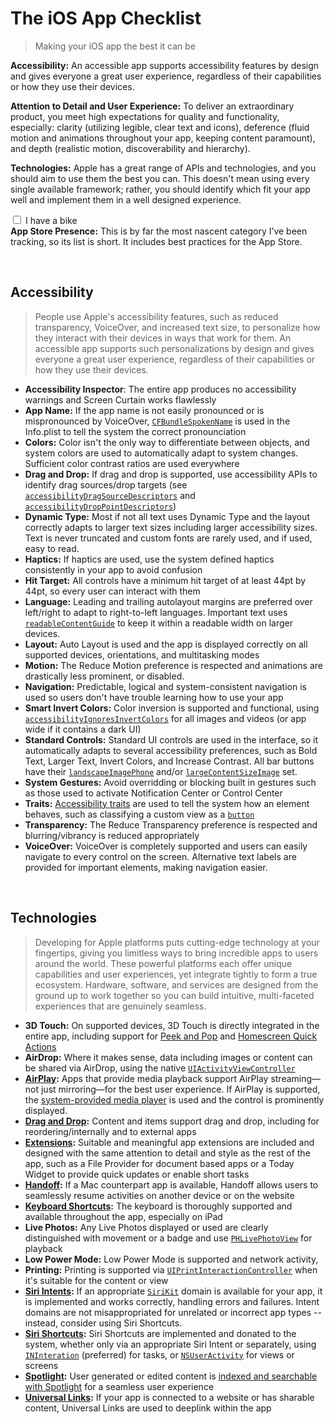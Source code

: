 # The iOS App Checklist

> Making your iOS app the best it can be

**Accessibility:** An accessible app supports accessibility features by design and gives everyone a great user experience, regardless of their capabilities or how they use their devices.

**Attention to Detail and User Experience:** To deliver an extraordinary product, you meet high expectations for quality and functionality, especially: clarity (utilizing legible, clear text and icons), deference (fluid motion and animations throughout your app, keeping content paramount), and depth (realistic motion, discoverability and hierarchy).

**Technologies:** Apple has a great range of APIs and technologies, and you should aim to use them the best you can. This doesn't mean using every single available framework; rather, you should identify which fit your app well and implement them in a well designed experience.

<input type="checkbox" name="vehicle1" value="Bike"> I have a bike<br>**App Store Presence:** This is by far the most nascent category I’ve been tracking, so its list is short. It includes best practices for the App Store.

<br>

## Accessibility

> People use Apple's accessibility features, such as reduced transparency, VoiceOver, and increased text size, to personalize how they interact with their devices in ways that work for them. An accessible app supports such personalizations by design and gives everyone a great user experience, regardless of their capabilities or how they use their devices.

- **Accessibility Inspector**: The entire app produces no accessibility warnings and Screen Curtain works flawlessly
- **App Name:** If the app name is not easily pronounced or is mispronounced by VoiceOver, [`CFBundleSpokenName`](https://developer.apple.com/documentation/bundleresources/information_property_list/cfbundlespokenname) is used in the Info.plist to tell the system the correct pronounciation
- **Colors:** Color isn't the only way to differentiate between objects, and system colors are used to automatically adapt to system changes. Sufficient color contrast ratios are used everywhere
- **Drag and Drop:** If drag and drop is supported, use accessibility APIs to identify drag sources/drop targets (see [`accessibilityDragSourceDescriptors`](https://developer.apple.com/documentation/objectivec/nsobject/2891001-accessibilitydragsourcedescripto) and [`accessibilityDropPointDescriptors`](https://developer.apple.com/documentation/objectivec/nsobject/2891048-accessibilitydroppointdescriptor))
- **Dynamic Type:** Most if not all text uses Dynamic Type and the layout correctly adapts to larger text sizes including larger accessibility sizes. Text is never truncated and custom fonts are rarely used, and if used, easy to read.
- **Haptics:** If haptics are used, use the system defined haptics consistently in your app to avoid confusion
- **Hit Target:** All controls have a minimum hit target of at least 44pt by 44pt, so every user can interact with them
- **Language:** Leading and trailing autolayout margins are preferred over left/right to adapt to right-to-left languages. Important text uses [`readableContentGuide`](https://developer.apple.com/documentation/uikit/uiview/1622644-readablecontentguide) to keep it within a readable width on larger devices.
- **Layout:** Auto Layout is used and the app is displayed correctly on all supported devices, orientations, and multitasking modes
- **Motion:** The Reduce Motion preference is respected and animations are drastically less prominent, or disabled.
- **Navigation:** Predictable, logical and system-consistent navigation is used so users don't have trouble learning how to use your app
- **Smart Invert Colors:** Color inversion is supported and functional, using [`accessibilityIgnoresInvertColors`](https://developer.apple.com/documentation/uikit/uiview/2865843-accessibilityignoresinvertcolors) for all images and videos (or app wide if it contains a dark UI)
- **Standard Controls:** Standard UI controls are used in the interface, so it automatically adapts to several accessibility preferences, such as Bold Text, Larger Text, Invert Colors, and Increase Contrast. All bar buttons have their [`landscapeImagePhone`](https://developer.apple.com/documentation/uikit/uibaritem/1616421-landscapeimagephone) and/or [`largeContentSizeImage`](https://developer.apple.com/documentation/uikit/uibaritem/2865917-largecontentsizeimage) set.
- **System Gestures:** Avoid overridding or blocking built in gestures such as those used to activate Notification Center or Control Center
- **Traits:** [Accessibility traits](https://developer.apple.com/documentation/uikit/uiaccessibility/uiaccessibilitytraits) are used to tell the system how an element behaves, such as classifying a custom view as a [`button`](https://developer.apple.com/documentation/uikit/uiaccessibility/uiaccessibilitytraits/1620194-button)
- **Transparency:** The Reduce Transparency preference is respected and blurring/vibrancy is reduced appropriately
- **VoiceOver:** VoiceOver is completely supported and users can easily navigate to every control on the screen. Alternative text labels are provided for important elements, making navigation easier. 

<br>

## Technologies

> Developing for Apple platforms puts cutting-edge technology at your fingertips, giving you limitless ways to bring incredible apps to users around the world. These powerful platforms each offer unique capabilities and user experiences, yet integrate tightly to form a true ecosystem. Hardware, software, and services are designed from the ground up to work together so you can build intuitive, multi-faceted experiences that are genuinely seamless.

- **3D Touch:** On supported devices, 3D Touch is directly integrated in the entire app, including support for [Peek and Pop](https://developer.apple.com/documentation/uikit/peek_and_pop/implementing_peek_and_pop) and [Homescreen Quick Actions](https://developer.apple.com/documentation/uikit/peek_and_pop/add_home_screen_quick_actions)
- **AirDrop:** Where it makes sense, data including images or content can be shared via AirDrop, using the native [`UIActivityViewController`](https://developer.apple.com/documentation/uikit/uiactivityviewcontroller)
- **[AirPlay](https://developer.apple.com/documentation/avfoundation/airplay_2/getting_airplay_2_into_your_app):** Apps that provide media playback support AirPlay streaming—not just mirroring—for the best user experience. If AirPlay is supported, the [system-provided media player](https://developer.apple.com/documentation/avkit/avplayerviewcontroller) is used and the control is prominently displayed.
- **[Drag and Drop](https://developer.apple.com/documentation/uikit/drag_and_drop):** Content and items support drag and drop, including for reordering/internally and to external apps
- **[Extensions](https://developer.apple.com/app-extensions/):** Suitable and meaningful app extensions are included and designed with the same attention to detail and style as the rest of the app, such as a File Provider for document based apps or a Today Widget to provide quick updates or enable short tasks 
- **[Handoff](https://developer.apple.com/handoff/):** If a Mac counterpart app is available, Handoff allows users to seamlessly resume activities on another device or on the website
- **[Keyboard Shortcuts](https://developer.apple.com/documentation/uikit/uikeycommand):** The keyboard is thoroughly supported and available throughout the app, especially on iPad
- **Live Photos:** Any Live Photos displayed or used are clearly distinguished with movement or a badge and use [`PHLivePhotoView`](https://developer.apple.com/documentation/photokit/phlivephotoview) for playback
- **Low Power Mode:** Low Power Mode is supported and network activity, 
- **Printing:** Printing is supported via [`UIPrintInteractionController`](https://developer.apple.com/documentation/uikit/uiprintinteractioncontroller) when it's suitable for the content or view
- **[Siri Intents](https://developer.apple.com/documentation/sirikit/creating_an_intents_app_extension):** If an appropriate [`SiriKit`](https://developer.apple.com/documentation/sirikit) domain is available for your app, it is implemented and works correctly, handling errors and failures. Intent domains are not misappropriated for unrelated or incorrect app types -- instead, consider using Siri Shortcuts.
- **[Siri Shortcuts](https://developer.apple.com/documentation/sirikit/soup_chef_accelerating_app_interactions_with_shortcuts):** Siri Shortcuts are implemented and donated to the system, whether only via an appropriate Siri Intent or separately, using [`INInteration`](https://developer.apple.com/documentation/sirikit/ininteraction) (preferred) for tasks, or [`NSUserActivity`](https://developer.apple.com/documentation/foundation/nsuseractivity) for views or screens
- **[Spotlight](https://developer.apple.com/documentation/corespotlight/making_content_searchable):** User generated or edited content is [indexed and searchable with Spotlight](https://developer.apple.com/documentation/corespotlight/making_content_searchable) for a seamless user experience
- **[Universal Links](https://developer.apple.com/documentation/uikit/core_app/allowing_apps_and_websites_to_link_to_your_content):** If your app is connected to a website or has sharable content, Universal Links are used to deeplink within the app
